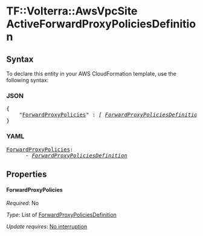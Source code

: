 # TF::Volterra::AwsVpcSite ActiveForwardProxyPoliciesDefinition

## Syntax

To declare this entity in your AWS CloudFormation template, use the following syntax:

### JSON

<pre>
{
    "<a href="#forwardproxypolicies" title="ForwardProxyPolicies">ForwardProxyPolicies</a>" : <i>[ <a href="forwardproxypoliciesdefinition.md">ForwardProxyPoliciesDefinition</a>, ... ]</i>
}
</pre>

### YAML

<pre>
<a href="#forwardproxypolicies" title="ForwardProxyPolicies">ForwardProxyPolicies</a>: <i>
      - <a href="forwardproxypoliciesdefinition.md">ForwardProxyPoliciesDefinition</a></i>
</pre>

## Properties

#### ForwardProxyPolicies

_Required_: No

_Type_: List of <a href="forwardproxypoliciesdefinition.md">ForwardProxyPoliciesDefinition</a>

_Update requires_: [No interruption](https://docs.aws.amazon.com/AWSCloudFormation/latest/UserGuide/using-cfn-updating-stacks-update-behaviors.html#update-no-interrupt)

